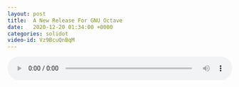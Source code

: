 ```yaml
---
layout: post
title:  A New Release For GNU Octave
date:   2020-12-20 01:34:00 +0000
categories: solidot
video-id: Vz9BcuQnBqM
---
```


<audio src="/assets/1ff5b343a6981bb2a65f628ac403814f.mp3" style="width: 100%;" controls></audio>

